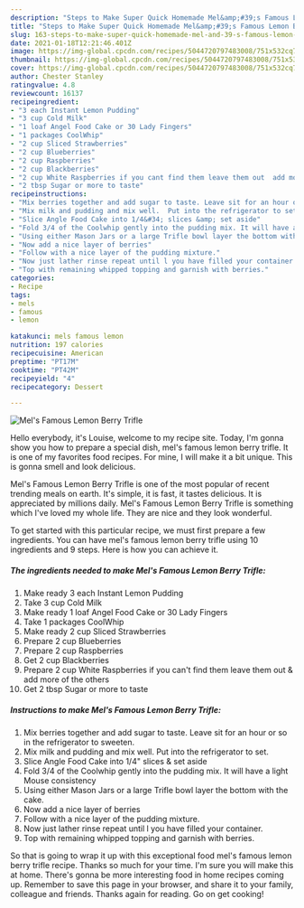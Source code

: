 ```yaml
---
description: "Steps to Make Super Quick Homemade Mel&amp;#39;s Famous Lemon Berry Trifle"
title: "Steps to Make Super Quick Homemade Mel&amp;#39;s Famous Lemon Berry Trifle"
slug: 163-steps-to-make-super-quick-homemade-mel-and-39-s-famous-lemon-berry-trifle
date: 2021-01-18T12:21:46.401Z
image: https://img-global.cpcdn.com/recipes/5044720797483008/751x532cq70/mels-famous-lemon-berry-trifle-recipe-main-photo.jpg
thumbnail: https://img-global.cpcdn.com/recipes/5044720797483008/751x532cq70/mels-famous-lemon-berry-trifle-recipe-main-photo.jpg
cover: https://img-global.cpcdn.com/recipes/5044720797483008/751x532cq70/mels-famous-lemon-berry-trifle-recipe-main-photo.jpg
author: Chester Stanley
ratingvalue: 4.8
reviewcount: 16137
recipeingredient:
- "3 each Instant Lemon Pudding"
- "3 cup Cold Milk"
- "1 loaf Angel Food Cake or 30 Lady Fingers"
- "1 packages CoolWhip"
- "2 cup Sliced Strawberries"
- "2 cup Blueberries"
- "2 cup Raspberries"
- "2 cup Blackberries"
- "2 cup White Raspberries if you cant find them leave them out  add more of the others"
- "2 tbsp Sugar or more to taste"
recipeinstructions:
- "Mix berries together and add sugar to taste. Leave sit for an hour or so in the refrigerator to sweeten."
- "Mix milk and pudding and mix well.  Put into the refrigerator to set."
- "Slice Angle Food Cake into 1/4&#34; slices &amp; set aside"
- "Fold 3/4 of the Coolwhip gently into the pudding mix. It will have a light Mouse consistency"
- "Using either Mason Jars or a large Trifle bowl layer the bottom with the cake."
- "Now add a nice layer of berries"
- "Follow with a nice layer of the pudding mixture."
- "Now just lather rinse repeat until l you have filled your container."
- "Top with remaining whipped topping and garnish with berries."
categories:
- Recipe
tags:
- mels
- famous
- lemon

katakunci: mels famous lemon 
nutrition: 197 calories
recipecuisine: American
preptime: "PT17M"
cooktime: "PT42M"
recipeyield: "4"
recipecategory: Dessert

---
```



![Mel&#39;s Famous Lemon Berry Trifle](https://img-global.cpcdn.com/recipes/5044720797483008/751x532cq70/mels-famous-lemon-berry-trifle-recipe-main-photo.jpg)

Hello everybody, it's Louise, welcome to my recipe site. Today, I'm gonna show you how to prepare a special dish, mel&#39;s famous lemon berry trifle. It is one of my favorites food recipes. For mine, I will make it a bit unique. This is gonna smell and look delicious.



Mel&#39;s Famous Lemon Berry Trifle is one of the most popular of recent trending meals on earth. It's simple, it is fast, it tastes delicious. It is appreciated by millions daily. Mel&#39;s Famous Lemon Berry Trifle is something which I've loved my whole life. They are nice and they look wonderful.


To get started with this particular recipe, we must first prepare a few ingredients. You can have mel&#39;s famous lemon berry trifle using 10 ingredients and 9 steps. Here is how you can achieve it.

<!--inarticleads1-->

##### The ingredients needed to make Mel&#39;s Famous Lemon Berry Trifle:

1. Make ready 3 each Instant Lemon Pudding
1. Take 3 cup Cold Milk
1. Make ready 1 loaf Angel Food Cake or 30 Lady Fingers
1. Take 1 packages CoolWhip
1. Make ready 2 cup Sliced Strawberries
1. Prepare 2 cup Blueberries
1. Prepare 2 cup Raspberries
1. Get 2 cup Blackberries
1. Prepare 2 cup White Raspberries if you can&#39;t find them leave them out &amp; add more of the others
1. Get 2 tbsp Sugar or more to taste




<!--inarticleads2-->

##### Instructions to make Mel&#39;s Famous Lemon Berry Trifle:

1. Mix berries together and add sugar to taste. Leave sit for an hour or so in the refrigerator to sweeten.
1. Mix milk and pudding and mix well.  Put into the refrigerator to set.
1. Slice Angle Food Cake into 1/4&#34; slices &amp; set aside
1. Fold 3/4 of the Coolwhip gently into the pudding mix. It will have a light Mouse consistency
1. Using either Mason Jars or a large Trifle bowl layer the bottom with the cake.
1. Now add a nice layer of berries
1. Follow with a nice layer of the pudding mixture.
1. Now just lather rinse repeat until l you have filled your container.
1. Top with remaining whipped topping and garnish with berries.




So that is going to wrap it up with this exceptional food mel&#39;s famous lemon berry trifle recipe. Thanks so much for your time. I'm sure you will make this at home. There's gonna be more interesting food in home recipes coming up. Remember to save this page in your browser, and share it to your family, colleague and friends. Thanks again for reading. Go on get cooking!
